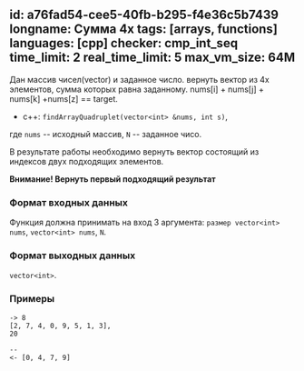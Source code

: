 id: a76fad54-cee5-40fb-b295-f4e36c5b7439
longname: Сумма 4х
tags: [arrays, functions]
languages: [cpp]
checker: cmp_int_seq
time_limit: 2
real_time_limit: 5
max_vm_size: 64M
---

Дан массив чисел(vector<int>) и заданное число.
вернуть вектор из 4х элементов, сумма которых равна заданному.
nums[i] + nums[j] + nums[k] +nums[z] == target. 
+ c++: `findArrayQuadruplet(vector<int> &nums, int s)`,

где `nums` -- исходный массив, `N` -- заданное чисо.

В результате работы необходимо вернуть вектор состоящий из индексов двух подходящих элементов. 

**Внимание! Вернуть первый подходящий результат**

### Формат входных данных

Функция должна принимать на вход 3 аргумента:
  `размер vector<int> nums`, `vector<int> nums`, `N`.

### Формат выходных данных
`vector<int>`. 

### Примеры

```
-> 8
[2, 7, 4, 0, 9, 5, 1, 3],
20

--
<- [0, 4, 7, 9]
```